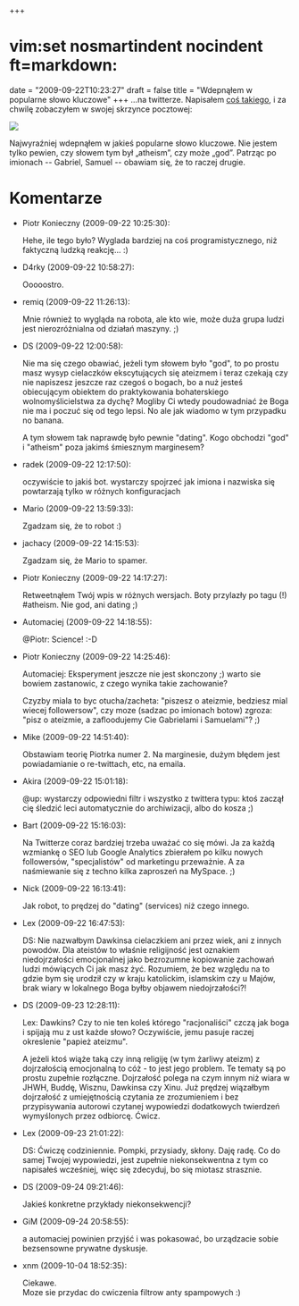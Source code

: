 +++
# vim:set nosmartindent nocindent ft=markdown:
date = "2009-09-22T10:23:27"
draft = false
title = "Wdepnąłem w popularne słowo kluczowe"
+++
...na twitterze. Napisałem [coś
takiego](https://twitter.com/automatthias/status/4167653640), i za chwilę
zobaczyłem w swojej skrzynce pocztowej:

[![](http://media.blizinski.pl/images/blog/2009/twitter-storm-3.png-440px.jpg)](http://media.blizinski.pl/images/blog/2009/twitter-storm-3.png)

Najwyraźniej wdepnąłem w jakieś popularne słowo kluczowe. Nie jestem tylko
pewien, czy słowem tym był „atheism”, czy może „god”. Patrząc po imionach --
Gabriel, Samuel -- obawiam się, że to raczej drugie.

# Komentarze

* Piotr Konieczny (2009-09-22 10:25:30): <p>Hehe, ile tego było? Wyglada
  bardziej na coś programistycznego, niż faktyczną ludzką reakcję... :)</p>
* D4rky (2009-09-22 10:58:27): <p>Ooooostro.</p>
* remiq (2009-09-22 11:26:13): <p>Mnie również to wygląda na robota, ale kto
  wie, może duża grupa ludzi jest nierozróżnialna od działań maszyny. ;)</p>
* DS (2009-09-22 12:00:58): <p>Nie ma się czego obawiać, jeżeli tym słowem było
  "god", to po prostu masz wysyp cielaczków ekscytujących się ateizmem i teraz
  czekają czy nie napiszesz jeszcze raz czegoś o bogach, bo a nuż jesteś
  obiecującym obiektem do praktykowania bohaterskiego wolnomyślicielstwa za
  dychę? Mogliby Ci wtedy poudowadniać że Boga nie ma i poczuć się od tego
  lepsi. No ale jak wiadomo w tym przypadku no banana.</p>  <p>A tym słowem tak
  naprawdę było pewnie "dating". Kogo obchodzi "god" i "atheism" poza jakimś
  śmiesznym marginesem?</p>
* radek (2009-09-22 12:17:50): <p>oczywiście to jakiś bot. wystarczy spojrzeć
  jak imiona i nazwiska się powtarzają tylko w różnych konfiguracjach</p>
* Mario (2009-09-22 13:59:33): <p>Zgadzam się, że to robot :)</p>
* jachacy (2009-09-22 14:15:53): <p>Zgadzam się, że Mario to spamer.</p>
* Piotr Konieczny (2009-09-22 14:17:27): <p>Retweetnąłem Twój wpis w różnych
  wersjach. Boty przylazły po tagu (!) #atheism. Nie god, ani dating ;)</p>
* Automaciej (2009-09-22 14:18:55): <p>@Piotr: Science! :-D</p>
* Piotr Konieczny (2009-09-22 14:25:46): <p>Automaciej: Eksperyment jeszcze nie
  jest skonczony ;) warto sie bowiem zastanowic, z czego wynika takie
  zachowanie? </p>  <p>Czyzby miala to byc otucha/zacheta: "piszesz o ateizmie,
  bedziesz mial wiecej followersow", czy moze (sadzac po imionach botow) zgroza:
  "pisz o ateizmie, a zafloodujemy Cie Gabrielami i Samuelami"? ;)</p>
* Mike (2009-09-22 14:51:40): <p>Obstawiam teorię Piotrka numer 2. Na
  marginesie, dużym błędem jest powiadamianie o re-twittach, etc, na emaila.</p>
* Akira (2009-09-22 15:01:18): <p>@up: wystarczy odpowiedni filtr  i wszystko z
  twittera typu: ktoś zaczął cię śledzić leci automatycznie do archiwizacji,
  albo do kosza ;)</p>
* Bart (2009-09-22 15:16:03): <p>Na Twitterze coraz bardziej trzeba uważać co
  się mówi. Ja za każdą wzmiankę o SEO lub Google Analytics zbierałem po kilku
  nowych followersów, "specjalistów" od marketingu przeważnie. A za naśmiewanie
  się z techno kilka zaproszeń na MySpace. ;)</p>
* Nick (2009-09-22 16:13:41): <p>Jak robot, to prędzej do "dating" (services)
  niż czego innego.</p>
* Lex (2009-09-22 16:47:53): <p>DS: Nie nazwałbym Dawkinsa cielaczkiem ani przez
  wiek, ani z innych powodów. Dla ateistów to właśnie religijność jest oznakiem
  niedojrzałości emocjonalnej jako bezrozumne kopiowanie zachowań ludzi
  mówiących Ci jak masz żyć. Rozumiem, że bez względu na to gdzie bym się
  urodził czy w kraju katolickim, islamskim czy u Majów, brak wiary w lokalnego
  Boga byłby objawem niedojrzałości?!</p>
* DS (2009-09-23 12:28:11): <p>Lex: Dawkins? Czy to nie ten koleś którego
  "racjonaliści" czczą jak boga i spijają mu z ust każde słowo? Oczywiście, jemu
  pasuje raczej okreslenie "papież ateizmu".</p>  <p>A jeżeli ktoś wiąże taką
  czy inną religiję (w tym żarliwy ateizm) z dojrzałością emocjonalną to cóż -
  to jest jego problem. Te tematy są po prostu zupełnie rozłączne. Dojrzałość
  polega na czym innym niż wiara w JHWH, Buddę, Wisznu, Dawkinsa czy Xinu. Już
  prędzej wiązałbym dojrzałość z umiejętnością czytania ze zrozumieniem i bez
  przypisywania autorowi czytanej wypowiedzi dodatkowych twierdzeń wymyślonych
  przez odbiorcę. Ćwicz.</p>
* Lex (2009-09-23 21:01:22): <p>DS: Ćwiczę codziniennie. Pompki, przysiady,
  skłony. Daję radę. Co do samej Twojej wypowiedzi, jest zupełnie
  niekonsekwentna z tym co napisałeś wcześniej, więc się zdecyduj, bo się
  miotasz strasznie.</p>
* DS (2009-09-24 09:21:46): <p>Jakieś konkretne przykłady niekonsekwencji?</p>
* GiM (2009-09-24 20:58:55): <p>a automaciej powinien przyjść i was pokasować,
  bo urządzacie sobie bezsensowne prywatne dyskusje.</p>
* xnm (2009-10-04 18:52:35): <p>Ciekawe.<br /> Moze sie przydac do cwiczenia
  filtrow anty spampowych :)</p>
